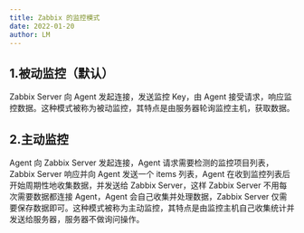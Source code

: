 ```yaml
---
title: Zabbix 的监控模式
date: 2022-01-20
author: LM
---
```


## 1.被动监控（默认）

Zabbix Server 向 Agent 发起连接，发送监控 Key，由 Agent 接受请求，响应监控数据。这种模式被称为被动监控，其特点是由服务器轮询监控主机，获取数据。

## 2.主动监控

Agent 向 Zabbix Server 发起连接，Agent 请求需要检测的监控项目列表，Zabbix Server 响应并向 Agent 发送一个 items 列表，Agent 在收到监控列表后开始周期性地收集数据，并发送给 Zabbix Server，这样 Zabbix Server 不用每次需要数据都连接 Agent，Agent 会自己收集并处理数据，Zabbix Server 仅需要保存数据即可。这种模式被称为主动监控，其特点是由监控主机自己收集统计并发送给服务器，服务器不做询问操作。

